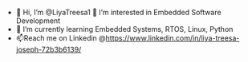 - 👋 Hi, I’m @LiyaTreesa1
   👀 I’m interested in Embedded Software Development
- 🌱 I’m currently learning Embedded Systems, RTOS, Linux, Python
- 📫Reach me on Linkedin @https://www.linkedin.com/in/liya-treesa-joseph-72b3b6139/

<!---
LiyaTreesa1/LiyaTreesa1 is a ✨ special ✨ repository because its `README.md` (this file) appears on your GitHub profile.
You can click the Preview link to take a look at your changes.
--->
